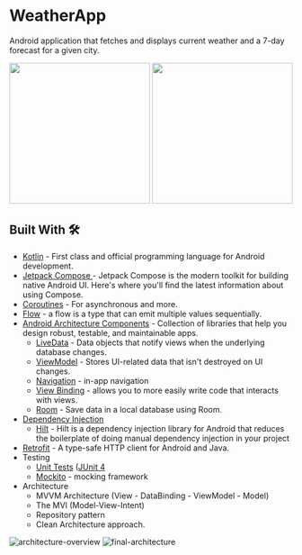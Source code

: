 # WeatherApp
  Android application that fetches and displays current weather and a 7-day forecast for a given city.



<div align="center">
  <img src="https://github.com/user-attachments/assets/915f9d92-5a2c-4cbd-b1e9-279a2c5c9570" width="250px" /> 
  <img src="https://github.com/user-attachments/assets/73234fe3-dd3b-4cc1-9088-166f152422fe" width="250px" />  
</div>




## Built With 🛠
- [Kotlin](https://kotlinlang.org/) - First class and official programming language for Android development.
- [Jetpack Compose ](https://developer.android.com/develop/ui/compose/documentation) - Jetpack Compose is the modern toolkit for building native Android UI. Here's where you'll find the latest information about using Compose.
- [Coroutines](https://kotlinlang.org/docs/reference/coroutines-overview.html) - For asynchronous and more.
- [Flow](https://kotlinlang.org/docs/flow.html) -  a flow is a type that can emit multiple values sequentially.
- [Android Architecture Components](https://developer.android.com/topic/libraries/architecture) - Collection of libraries that help you design robust, testable, and maintainable apps.
  - [LiveData](https://developer.android.com/topic/libraries/architecture/livedata) - Data objects that notify views when the underlying database changes.
  - [ViewModel](https://developer.android.com/topic/libraries/architecture/viewmodel) - Stores UI-related data that isn't destroyed on UI changes.
  - [Navigation](https://developer.android.com/topic/libraries/architecture/navigation/) - in-app navigation
  - [View Binding](https://developer.android.com/topic/libraries/view-binding) - allows you to more easily write code that interacts with views.
  - [Room](https://developer.android.com/training/data-storage/room) - Save data in a local database using Room.
- [Dependency Injection](https://developer.android.com/training/dependency-injection)
  - [Hilt](https://developer.android.com/training/dependency-injection/hilt-android) - Hilt is a dependency injection library for Android that reduces        the boilerplate of doing manual dependency injection in your project
- [Retrofit](https://square.github.io/retrofit/) - A type-safe HTTP client for Android and Java.
- Testing
  - [Unit Tests](https://en.wikipedia.org/wiki/Unit_testing) ([JUnit 4](https://junit.org/junit4/)
  - [Mockito](https://site.mockito.org/) - mocking framework
- Architecture
  - MVVM Architecture (View - DataBinding - ViewModel - Model)
  - The MVI (Model-View-Intent)
  - Repository pattern
  - Clean Architecture approach.

![architecture-overview](https://user-images.githubusercontent.com/7644709/174149866-27ad6cf5-2b56-4087-9b38-d54c12fa7ef8.png)
![final-architecture](https://user-images.githubusercontent.com/7644709/94259993-b2691b80-ff2f-11ea-8bff-cc4ed3c8b6d9.png)
